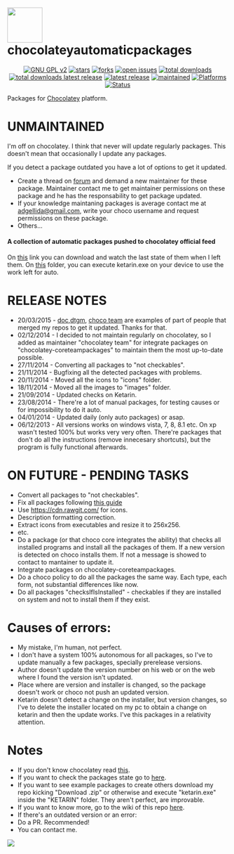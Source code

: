 <img src="https://raw.githubusercontent.com/adgellida/chocolateyautomaticpackages/master/logo.png" width="80"> chocolateyautomaticpackages
=============================================

<p align="center">
    <a href="https://www.gnu.org/licenses/gpl-2.0.en.html" target="_blank"><img src="https://img.shields.io/badge/license-GPLv2-blue.svg" alt="GNU GPL v2"></a>
    <a href="https://github.com/adgellida/chocolateyautomaticpackages/stargazers" target="_blank"><img src="https://img.shields.io/github/stars/adgellida/chocolateyautomaticpackages.svg" alt="stars"></a>
    <a href="https://github.com/adgellida/chocolateyautomaticpackages/network" target="_blank"><img src="https://img.shields.io/github/forks/adgellida/chocolateyautomaticpackages.svg" alt="forks"></a>
    <a href="https://github.com/adgellida/chocolateyautomaticpackages/issues?q=is%3Aopen" target="_blank"><img src="https://img.shields.io/github/issues/adgellida/chocolateyautomaticpackages.svg" alt="open issues"></a>
    <a href="https://github.com/adgellida/chocolateyautomaticpackages/releases/latest" target="_blank"><img src="https://img.shields.io/github/downloads/adgellida/chocolateyautomaticpackages/total.svg" alt="total downloads"></a>
    <a href="https://github.com/adgellida/chocolateyautomaticpackages/releases/latest" target="_blank"><img src="https://img.shields.io/github/downloads/adgellida/chocolateyautomaticpackages/v2017.09.09/total.svg" alt="total downloads latest release"></a>
    <a href="https://github.com/adgellida/chocolateyautomaticpackages/releases/latest" target="_blank"><img src="https://img.shields.io/badge/latest release-no releases-blue.svg" alt="latest release"></a>
    <a href="https://github.com/adgellida/chocolateyautomaticpackages/commits/master" target="_blank"><img src="https://img.shields.io/badge/maintained-no-red.svg" alt="maintained"></a>
    <a href="https://github.com/adgellida/chocolateyautomaticpackages/releases"><img src="https://img.shields.io/badge/platform-Windows-lightgrey.svg" alt="Platforms"></a>
    <a href="https://github.com/adgellida/chocolateyautomaticpackages/releases"><img src="https://img.shields.io/badge/status-alpha-orange.svg" alt="Status"></a>
</p>

Packages for [Chocolatey](https://chocolatey.org) platform.

UNMAINTAINED
=============================================

I'm off on chocolatey. I think that never will update regularly packages. This doesn't mean that occasionally I update any packages.

If you detect a package outdated you have a lot of options to get it updated.
* Create a thread on [forum](https://groups.google.com/forum/#!forum/chocolatey) and demand a new maintainer for these package. Maintainer contact me to get maintainer permissions on these package and he has the responsability to get package updated.
* If your knowledge maintaning packages is average contact me at adgellida@gmail.com, write your choco username and request permissions on these package.
* Others...

#### A collection of automatic packages pushed to chocolatey official feed

On [this](https://github.com/adgellida/chocolateyautomaticpackages/blob/master/chocolateyautomaticpackages.ods?raw=true) link you can download and watch the last state of them when I left them.
On [this](https://github.com/adgellida/chocolateyautomaticpackages/tree/master/KETARIN) folder, you can execute ketarin.exe on your device to use the work left for auto.

RELEASE NOTES
=============================================
* 20/03/2015 - [doc](https://chocolatey.org/profiles/doc),[dtgm](https://chocolatey.org/profiles/dtgm), [choco team](https://chocolatey.org/profiles/chocolatey) are examples of part of people that merged my repos to get it updated. Thanks for that.
* 02/12/2014 - I decided to not maintain regularly on chocolatey, so I added as maintainer "chocolatey team" for integrate packages on "chocolatey-coreteampackages" to maintain them the most up-to-date possible.
* 27/11/2014 - Converting all packages to "not checkables". 
* 21/11/2014 - Bugfixing all the detected packages with problems.
* 20/11/2014 - Moved all the icons to "icons" folder.
* 18/11/2014 - Moved all the images to "images" folder.
* 21/09/2014 - Updated checks on Ketarin.
* 23/08/2014 - There're a lot of manual packages, for testing causes or for impossibility to do it auto.
* 04/01/2014 - Updated daily (only auto packages) or asap.
* 06/12/2013 - All versions works on windows vista, 7, 8, 8.1 etc. On xp wasn't tested 100% but works very very often. There're packages that don't do all the instructions (remove innecesary shortcuts), but the program is fully functional afterwards.

ON FUTURE - PENDING TASKS
=============================================

* Convert all packages to "not checkables".
* Fix all packages following [this guide](https://github.com/chocolatey/chocolatey/wiki/CreatePackages#package-description-and-release-notes)
 * Use https://cdn.rawgit.com/ for icons.
 * Description formatting correction.
 * Extract icons from executables and resize it to 256x256.
 * etc.
* Do a package (or that choco core integrates the ability) that checks all installed programs and install all the packages of them.
If a new version is detected on choco installs them.
If not a message is showed to contact to mantainer to update it.
* Integrate packages on chocolatey-coreteampackages.
* Do a choco policy to do all the packages the same way. Each type, each form, not substantial differences like now.
* Do all packages "checksIfIsInstalled" - checkables if they are installed on system and not to install them if they exist.

Causes of errors:
=============================================
* My mistake, I'm human, not perfect.
* I don't have a system 100% autonomous for all packages, so I've to update manually a few packages, specially prerelease versions.
* Author doesn't update the version number on his web or on the web where I found the version isn't updated.
* Place where are version and installer is changed, so the package doesn't work or choco not push an updated version.
* Ketarin doesn't detect a change on the installer, but version changes, so I've to delete the installer located on my pc to obtain a change on ketarin and then the update works. I've this packages in a relativity attention.

Notes
=============================================
* If you don't know chocolatey read [this](http://ferventcoder.com/archive/2011/10/07/letrsquos-get-chocolatey-kind-of-like-apt-get-for-windows.aspx).
* If you want to check the packages state go to [here](https://docs.google.com/spreadsheet/ccc?key=0AvH3YF-FkmY2dGVZdVdDaDdIbHZkRkFPSEdIME53Vnc&usp=sharing).
* If you want to see example packages to create others download my repo kicking "Download .zip" or otherwise and execute "ketarin.exe" inside the "KETARIN" folder. They aren't perfect, are improvable.
* If you want to know more, go to the wiki of this repo [here](https://github.com/tonigellida/chocolateyautomaticpackages/wiki).
* If there's an outdated version or an error:
 * Do a PR. Recommended!
 * You can contact me.
 
![](http://i.imgur.com/Tl52ASY.png)
